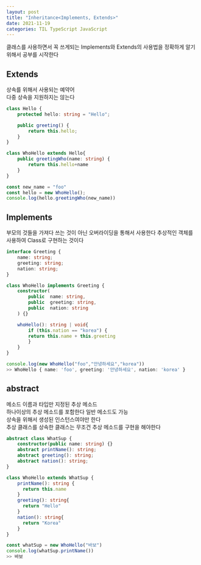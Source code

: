 ```yaml
---
layout: post
title: "Inheritance<Implements, Extends>"
date: 2021-11-19
categories: TIL TypeScript JavaScript
---
```


클래스를 사용하면서 꼭 쓰게되는 Implements와 Extends의 사용법을 정확하게 알기위해서 공부를 시작한다

## Extends

상속를 위해서 사용되는 예약어  
다중 상속을 지원하지는 않는다

```TypeScript
class Hello {
    protected hello: string = "Hello";

    public greeting() {
        return this.hello;
    }
}

class WhoHello extends Hello{
    public greetingWho(name: string) {
        return this.hello+name
    }  
}

const new_name = "foo"
const hello = new WhoHello();
console.log(hello.greetingWho(new_name))

```
## Implements

부모의 것들을 가져다 쓰는 것이 아닌 오버라이딩을 통해서 사용한다
추상적인 객체를 사용하여 Class로 구현하는 것이다

```TypeScript
interface Greeting {
    name: string;
    greeting: string;
    nation: string;
}

class WhoHello implements Greeting {
    constructor(
        public  name: string,
        public  greeting: string,
        public  nation: string
    ) {}

    whoHello(): string | void{
        if (this.nation == "korea") {
        return this.name + this.greeting
        }  
    }
}

console.log(new WhoHello("foo","안녕하세요","korea"))
>> WhoHello { name: 'foo', greeting: '안녕하세요', nation: 'korea' }
```
## abstract

메소드 이름과 타입만 지정된 추상 메소드  
하나이상의 추상 메소드를 포함한다 일반 메소드도 가능  
상속을 위해서 생성된 인스턴스여야만 한다   
추상 클래스를 상속한 클래스는 무조건 추상 메소드를 구현을 해야한다

```TypeScript
abstract class WhatSup {
    constructor(public name: string) {}
    abstract printName(): string;
    abstract greeting(): string;
    abstract nation(): string;
}

class WhoHello extends WhatSup {
    printName(): string {
      return this.name
    }
    greeting(): string{
      return "Hello"
    }
    nation(): string{
      return "Korea"
    }
}

const whatSup = new WhoHello("바보")
console.log(whatSup.printName())
>> 바보
```

